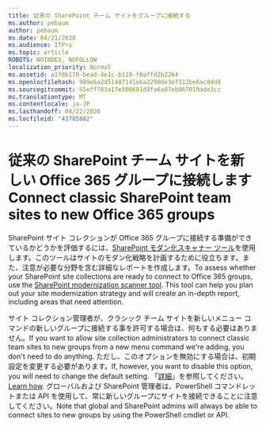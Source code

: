 ```yaml
---
title: 従来の SharePoint チーム サイトをグループに接続する
ms.author: pebaum
author: pebaum
ms.date: 04/21/2020
ms.audience: ITPro
ms.topic: article
ROBOTS: NOINDEX, NOFOLLOW
localization_priority: Normal
ms.assetid: a1f6b170-bead-4e1c-b119-f6affd2b2264
ms.openlocfilehash: 989e6a2d51487141eba2290de3ef312be6ac8dd8
ms.sourcegitcommit: 55eff703a17e500681d8fa6a87eb067019ade3cc
ms.translationtype: MT
ms.contentlocale: ja-JP
ms.lasthandoff: 04/22/2020
ms.locfileid: "43705882"
---
```

# <a name="connect-classic-sharepoint-team-sites-to-new-office-365-groups"></a><span data-ttu-id="af15b-102">従来の SharePoint チーム サイトを新しい Office 365 グループに接続します</span><span class="sxs-lookup"><span data-stu-id="af15b-102">Connect classic SharePoint team sites to new Office 365 groups</span></span>

<span data-ttu-id="af15b-p101">SharePoint サイト コレクションが Office 365 グループに接続する準備ができているかどうかを評価するには、[SharePoint モダン化スキャナー ツール](https://go.microsoft.com/fwlink/?linkid=873066)を使用します。このツールはサイトのモダン化戦略を計画するために役立ちます。また、注意が必要な分野を含む詳細なレポートを作成します。</span><span class="sxs-lookup"><span data-stu-id="af15b-p101">To assess whether your SharePoint site collections are ready to connect to Office 365 groups, use the [SharePoint modernization scanner tool](https://go.microsoft.com/fwlink/?linkid=873066). This tool can help you plan out your site modernization strategy and will create an in-depth report, including areas that need attention.</span></span>
  
<span data-ttu-id="af15b-105">サイト コレクション管理者が、クラシック チーム サイトを新しいメニュー コマンドの新しいグループに接続する事を許可する場合は、何もする必要はありません。</span><span class="sxs-lookup"><span data-stu-id="af15b-105">If you want to allow site collection administrators to connect classic team sites to new groups from a new menu command we're adding, you don't need to do anything.</span></span> <span data-ttu-id="af15b-106">ただし、このオプションを無効にする場合は、初期設定を変更する必要があります。</span><span class="sxs-lookup"><span data-stu-id="af15b-106">If, however, you want to disable this option, you will need to change the default setting.</span></span> <span data-ttu-id="af15b-107">「[詳細](https://go.microsoft.com/fwlink/?linkid=2004316)」を参照してください。</span><span class="sxs-lookup"><span data-stu-id="af15b-107">[Learn how](https://go.microsoft.com/fwlink/?linkid=2004316).</span></span> <span data-ttu-id="af15b-108">グローバルおよび SharePoint 管理者は、PowerShell コマンドレットまたは API を使用して、常に新しいグループにサイトを接続できることに注意してください。</span><span class="sxs-lookup"><span data-stu-id="af15b-108">Note that global and SharePoint admins will always be able to connect sites to new groups by using the PowerShell cmdlet or API.</span></span>
  

